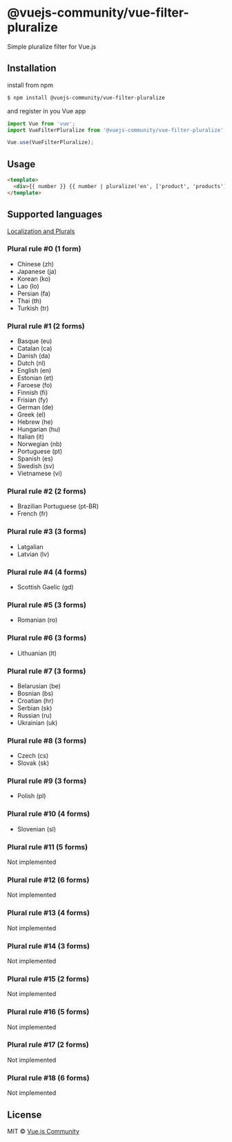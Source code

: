 # @vuejs-community/vue-filter-pluralize
Simple pluralize filter for Vue.js

## Installation

install from npm
```bash
$ npm install @vuejs-community/vue-filter-pluralize
```
and register in you Vue app
```js
import Vue from 'vue';
import VueFilterPluralize from '@vuejs-community/vue-filter-pluralize';

Vue.use(VueFilterPluralize);
```

## Usage

```html
<template>
  <div>{{ number }} {{ number | pluralize('en', ['product', 'products']) }}</div>
</template>
```

## Supported languages

[Localization and Plurals](https://developer.mozilla.org/en-US/docs/Mozilla/Localization/Localization_and_Plurals)

### Plural rule #0 (1 form)

- Chinese (zh)
- Japanese (ja)
- Korean (ko)
- Lao (lo)
- Persian (fa)
- Thai (th)
- Turkish (tr)

### Plural rule #1 (2 forms)

- Basque (eu)
- Catalan (ca)
- Danish (da)
- Dutch (nl)
- English (en)
- Estonian (et)
- Faroese (fo)
- Finnish (fi)
- Frisian (fy)
- German (de)
- Greek (el)
- Hebrew (he)
- Hungarian (hu)
- Italian (it)
- Norwegian (nb)
- Portuguese (pt)
- Spanish (es)
- Swedish (sv)
- Vietnamese (vi)

### Plural rule #2 (2 forms)

- Brazilian Portuguese (pt-BR)
- French (fr)

### Plural rule #3 (3 forms)

- Latgalian
- Latvian (lv)

### Plural rule #4 (4 forms)

- Scottish Gaelic (gd)

### Plural rule #5 (3 forms)

- Romanian (ro)

### Plural rule #6 (3 forms)

- Lithuanian (lt)

### Plural rule #7 (3 forms)

- Belarusian (be)
- Bosnian (bs)
- Croatian (hr)
- Serbian (sk)
- Russian (ru)
- Ukrainian (uk)

### Plural rule #8 (3 forms)

- Czech (cs)
- Slovak (sk)

### Plural rule #9 (3 forms)

- Polish (pl)

### Plural rule #10 (4 forms)

- Slovenian (sl)

### Plural rule #11 (5 forms)

Not implemented

### Plural rule #12 (6 forms)

Not implemented

### Plural rule #13 (4 forms)

Not implemented

### Plural rule #14 (3 forms)

Not implemented

### Plural rule #15 (2 forms)

Not implemented

### Plural rule #16 (5 forms)

Not implemented

### Plural rule #17 (2 forms)

Not implemented

### Plural rule #18 (6 forms)

Not implemented

## License

MIT © [Vue.js Community](https://github.com/vuejs-community)
